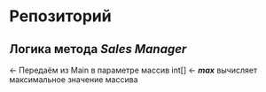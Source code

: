 # Репозиторий
## Логика метода ***Sales Manager***
<- Передаём из Main в параметре массив int[]
<- ***max*** вычисляет максимальное значение массива